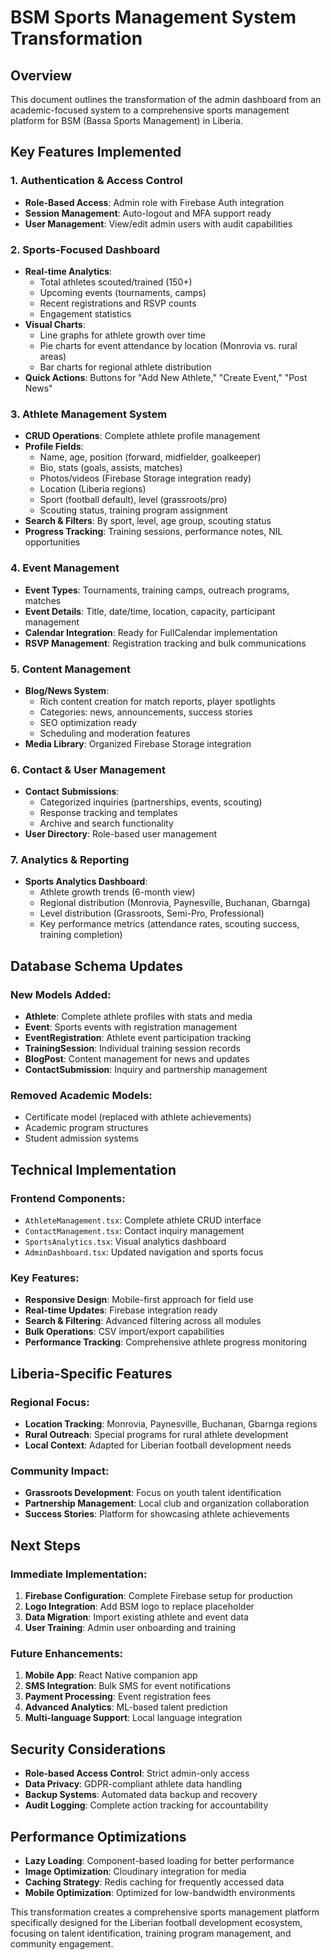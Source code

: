 # BSM Sports Management System Transformation

## Overview
This document outlines the transformation of the admin dashboard from an academic-focused system to a comprehensive sports management platform for BSM (Bassa Sports Management) in Liberia.

## Key Features Implemented

### 1. Authentication & Access Control
- **Role-Based Access**: Admin role with Firebase Auth integration
- **Session Management**: Auto-logout and MFA support ready
- **User Management**: View/edit admin users with audit capabilities

### 2. Sports-Focused Dashboard
- **Real-time Analytics**: 
  - Total athletes scouted/trained (150+)
  - Upcoming events (tournaments, camps)
  - Recent registrations and RSVP counts
  - Engagement statistics
- **Visual Charts**: 
  - Line graphs for athlete growth over time
  - Pie charts for event attendance by location (Monrovia vs. rural areas)
  - Bar charts for regional athlete distribution
- **Quick Actions**: Buttons for "Add New Athlete," "Create Event," "Post News"

### 3. Athlete Management System
- **CRUD Operations**: Complete athlete profile management
- **Profile Fields**:
  - Name, age, position (forward, midfielder, goalkeeper)
  - Bio, stats (goals, assists, matches)
  - Photos/videos (Firebase Storage integration ready)
  - Location (Liberia regions)
  - Sport (football default), level (grassroots/pro)
  - Scouting status, training program assignment
- **Search & Filters**: By sport, level, age group, scouting status
- **Progress Tracking**: Training sessions, performance notes, NIL opportunities

### 4. Event Management
- **Event Types**: Tournaments, training camps, outreach programs, matches
- **Event Details**: Title, date/time, location, capacity, participant management
- **Calendar Integration**: Ready for FullCalendar implementation
- **RSVP Management**: Registration tracking and bulk communications

### 5. Content Management
- **Blog/News System**: 
  - Rich content creation for match reports, player spotlights
  - Categories: news, announcements, success stories
  - SEO optimization ready
  - Scheduling and moderation features
- **Media Library**: Organized Firebase Storage integration

### 6. Contact & User Management
- **Contact Submissions**: 
  - Categorized inquiries (partnerships, events, scouting)
  - Response tracking and templates
  - Archive and search functionality
- **User Directory**: Role-based user management

### 7. Analytics & Reporting
- **Sports Analytics Dashboard**:
  - Athlete growth trends (6-month view)
  - Regional distribution (Monrovia, Paynesville, Buchanan, Gbarnga)
  - Level distribution (Grassroots, Semi-Pro, Professional)
  - Key performance metrics (attendance rates, scouting success, training completion)

## Database Schema Updates

### New Models Added:
- **Athlete**: Complete athlete profiles with stats and media
- **Event**: Sports events with registration management
- **EventRegistration**: Athlete event participation tracking
- **TrainingSession**: Individual training session records
- **BlogPost**: Content management for news and updates
- **ContactSubmission**: Inquiry and partnership management

### Removed Academic Models:
- Certificate model (replaced with athlete achievements)
- Academic program structures
- Student admission systems

## Technical Implementation

### Frontend Components:
- `AthleteManagement.tsx`: Complete athlete CRUD interface
- `ContactManagement.tsx`: Contact inquiry management
- `SportsAnalytics.tsx`: Visual analytics dashboard
- `AdminDashboard.tsx`: Updated navigation and sports focus

### Key Features:
- **Responsive Design**: Mobile-first approach for field use
- **Real-time Updates**: Firebase integration ready
- **Search & Filtering**: Advanced filtering across all modules
- **Bulk Operations**: CSV import/export capabilities
- **Performance Tracking**: Comprehensive athlete progress monitoring

## Liberia-Specific Features

### Regional Focus:
- **Location Tracking**: Monrovia, Paynesville, Buchanan, Gbarnga regions
- **Rural Outreach**: Special programs for rural athlete development
- **Local Context**: Adapted for Liberian football development needs

### Community Impact:
- **Grassroots Development**: Focus on youth talent identification
- **Partnership Management**: Local club and organization collaboration
- **Success Stories**: Platform for showcasing athlete achievements

## Next Steps

### Immediate Implementation:
1. **Firebase Configuration**: Complete Firebase setup for production
2. **Logo Integration**: Add BSM logo to replace placeholder
3. **Data Migration**: Import existing athlete and event data
4. **User Training**: Admin user onboarding and training

### Future Enhancements:
1. **Mobile App**: React Native companion app
2. **SMS Integration**: Bulk SMS for event notifications
3. **Payment Processing**: Event registration fees
4. **Advanced Analytics**: ML-based talent prediction
5. **Multi-language Support**: Local language integration

## Security Considerations
- **Role-based Access Control**: Strict admin-only access
- **Data Privacy**: GDPR-compliant athlete data handling
- **Backup Systems**: Automated data backup and recovery
- **Audit Logging**: Complete action tracking for accountability

## Performance Optimizations
- **Lazy Loading**: Component-based loading for better performance
- **Image Optimization**: Cloudinary integration for media
- **Caching Strategy**: Redis caching for frequently accessed data
- **Mobile Optimization**: Optimized for low-bandwidth environments

This transformation creates a comprehensive sports management platform specifically designed for the Liberian football development ecosystem, focusing on talent identification, training program management, and community engagement.
